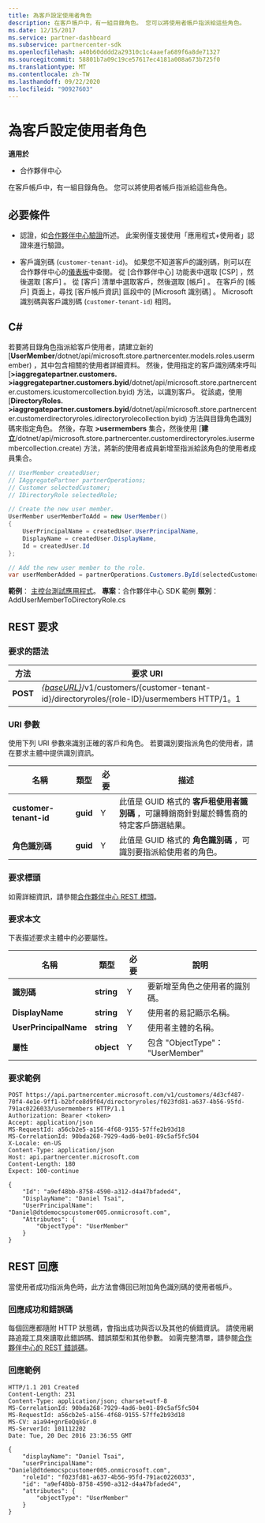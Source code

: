 ```yaml
---
title: 為客戶設定使用者角色
description: 在客戶帳戶中，有一組目錄角色。 您可以將使用者帳戶指派給這些角色。
ms.date: 12/15/2017
ms.service: partner-dashboard
ms.subservice: partnercenter-sdk
ms.openlocfilehash: a40b60dddd2a29310c1c4aaefa689f6a8de71327
ms.sourcegitcommit: 58801b7a09c19ce57617ec4181a008a673b725f0
ms.translationtype: MT
ms.contentlocale: zh-TW
ms.lasthandoff: 09/22/2020
ms.locfileid: "90927603"
---
```

# <a name="set-user-roles-for-a-customer"></a>為客戶設定使用者角色

**適用於**

- 合作夥伴中心

在客戶帳戶中，有一組目錄角色。 您可以將使用者帳戶指派給這些角色。

## <a name="prerequisites"></a>必要條件

- 認證，如[合作夥伴中心驗證](partner-center-authentication.md)所述。 此案例僅支援使用「應用程式+使用者」認證來進行驗證。

- 客戶識別碼 (`customer-tenant-id`)。 如果您不知道客戶的識別碼，則可以在合作夥伴中心的[儀表板](https://partner.microsoft.com/dashboard)中查閱。 從 [合作夥伴中心] 功能表中選取 [CSP]  ，然後選取 [客戶]  。 從 [客戶] 清單中選取客戶，然後選取 [帳戶]  。 在客戶的 [帳戶] 頁面上，尋找 [客戶帳戶資訊]  區段中的 [Microsoft 識別碼]  。 Microsoft 識別碼與客戶識別碼 (`customer-tenant-id`) 相同。

## <a name="c"></a>C\#

若要將目錄角色指派給客戶使用者，請建立新的 [**UserMember**/dotnet/api/microsoft.store.partnercenter.models.roles.usermember) ，其中包含相關的使用者詳細資料。 然後，使用指定的客戶識別碼來呼叫 [**>iaggregatepartner.customers. >iaggregatepartner.customers.byid**/dotnet/api/microsoft.store.partnercenter.customers.icustomercollection.byid) 方法，以識別客戶。 從該處，使用 [**DirectoryRoles. >iaggregatepartner.customers.byid**/dotnet/api/microsoft.store.partnercenter.customerdirectoryroles.idirectoryrolecollection.byid) 方法與目錄角色識別碼來指定角色。 然後，存取 **>usermembers** 集合，然後使用 [**建立**/dotnet/api/microsoft.store.partnercenter.customerdirectoryroles.iusermembercollection.create) 方法，將新的使用者成員新增至指派給該角色的使用者成員集合。

``` csharp
// UserMember createdUser;
// IAggregatePartner partnerOperations;
// Customer selectedCustomer;
// IDirectoryRole selectedRole;

// Create the new user member.
UserMember userMemberToAdd = new UserMember()
{
    UserPrincipalName = createdUser.UserPrincipalName,
    DisplayName = createdUser.DisplayName,
    Id = createdUser.Id
};

// Add the new user member to the role.
var userMemberAdded = partnerOperations.Customers.ById(selectedCustomer.Id).DirectoryRoles.ById(selectedRole.Id).UserMembers.Create(userMemberToAdd);
```

**範例**： [主控台測試應用程式](console-test-app.md)。 **專案**：合作夥伴中心 SDK 範例 **類別**： AddUserMemberToDirectoryRole.cs

## <a name="rest-request"></a>REST 要求

### <a name="request-syntax"></a>要求的語法

| 方法   | 要求 URI                                                                                                                 |
|----------|-----------------------------------------------------------------------------------------------------------------------------|
| **POST** | [*{baseURL}*](partner-center-rest-urls.md)/v1/customers/{customer-tenant-id}/directoryroles/{role-ID}/usermembers HTTP/1。1 |

### <a name="uri-parameter"></a>URI 參數

使用下列 URI 參數來識別正確的客戶和角色。 若要識別要指派角色的使用者，請在要求主體中提供識別資訊。

| 名稱                   | 類型     | 必要 | 描述                                                                                                                                            |
|------------------------|----------|----------|--------------------------------------------------------------------------------------------------------------------------------------------------------|
| **customer-tenant-id** | **guid** | Y        | 此值是 GUID 格式的 **客戶租使用者識別碼** ，可讓轉銷商針對屬於轉售商的特定客戶篩選結果。 |
| **角色識別碼**            | **guid** | Y        | 此值是 GUID 格式的 **角色識別碼** ，可識別要指派給使用者的角色。                                                              |

### <a name="request-headers"></a>要求標頭

如需詳細資訊，請參閱[合作夥伴中心 REST 標頭](headers.md)。

### <a name="request-body"></a>要求本文

下表描述要求主體中的必要屬性。

| 名稱                  | 類型       | 必要 | 說明                            |
|-----------------------|------------|----------|----------------------------------------|
| **識別碼**                | **string** | Y        | 要新增至角色之使用者的識別碼。 |
| **DisplayName**       | **string** | Y        | 使用者的易記顯示名稱。 |
| **UserPrincipalName** | **string** | Y        | 使用者主體的名稱。        |
| **屬性**        | **object** | Y        | 包含 "ObjectType"： "UserMember"     |

### <a name="request-example"></a>要求範例

```http
POST https://api.partnercenter.microsoft.com/v1/customers/4d3cf487-70f4-4e1e-9ff1-b2bfce8d9f04/directoryroles/f023fd81-a637-4b56-95fd-791ac0226033/usermembers HTTP/1.1
Authorization: Bearer <token>
Accept: application/json
MS-RequestId: a56cb2e5-a156-4f68-9155-57ffe2b93d18
MS-CorrelationId: 90bda268-7929-4ad6-be01-89c5af5fc504
X-Locale: en-US
Content-Type: application/json
Host: api.partnercenter.microsoft.com
Content-Length: 180
Expect: 100-continue

{
    "Id": "a9ef48bb-8758-4590-a312-d4a47bfaded4",
    "DisplayName": "Daniel Tsai",
    "UserPrincipalName": "Daniel@dtdemocspcustomer005.onmicrosoft.com",
    "Attributes": {
        "ObjectType": "UserMember"
    }
}
```

## <a name="rest-response"></a>REST 回應

當使用者成功指派角色時，此方法會傳回已附加角色識別碼的使用者帳戶。

### <a name="response-success-and-error-codes"></a>回應成功和錯誤碼

每個回應都隨附 HTTP 狀態碼，會指出成功與否以及其他的偵錯資訊。 請使用網路追蹤工具來讀取此錯誤碼、錯誤類型和其他參數。 如需完整清單，請參閱[合作夥伴中心的 REST 錯誤碼](error-codes.md)。

### <a name="response-example"></a>回應範例

```http
HTTP/1.1 201 Created
Content-Length: 231
Content-Type: application/json; charset=utf-8
MS-CorrelationId: 90bda268-7929-4ad6-be01-89c5af5fc504
MS-RequestId: a56cb2e5-a156-4f68-9155-57ffe2b93d18
MS-CV: aia94+gnrEeQqkGr.0
MS-ServerId: 101112202
Date: Tue, 20 Dec 2016 23:36:55 GMT

{
    "displayName": "Daniel Tsai",
    "userPrincipalName": "Daniel@dtdemocspcustomer005.onmicrosoft.com",
    "roleId": "f023fd81-a637-4b56-95fd-791ac0226033",
    "id": "a9ef48bb-8758-4590-a312-d4a47bfaded4",
    "attributes": {
        "objectType": "UserMember"
    }
}
```
